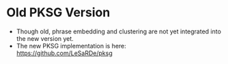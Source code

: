 # Old PKSG Version

- Though old, phrase embedding and clustering are not yet integrated into the new version yet.
- The new PKSG implementation is here: https://github.com/LeSaRDe/pksg
